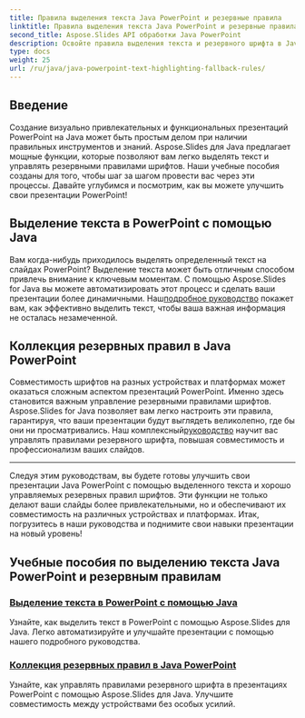 ```yaml
---
title: Правила выделения текста Java PowerPoint и резервные правила
linktitle: Правила выделения текста Java PowerPoint и резервные правила
second_title: Aspose.Slides API обработки Java PowerPoint
description: Освойте правила выделения текста и резервного шрифта в Java PowerPoint с помощью Aspose.Slides. Следуйте нашим руководствам, чтобы легко улучшить и автоматизировать свои презентации.
type: docs
weight: 25
url: /ru/java/java-powerpoint-text-highlighting-fallback-rules/
---
```


## Введение

Создание визуально привлекательных и функциональных презентаций PowerPoint на Java может быть простым делом при наличии правильных инструментов и знаний. Aspose.Slides для Java предлагает мощные функции, которые позволяют вам легко выделять текст и управлять резервными правилами шрифтов. Наши учебные пособия созданы для того, чтобы шаг за шагом провести вас через эти процессы. Давайте углубимся и посмотрим, как вы можете улучшить свои презентации PowerPoint!

## Выделение текста в PowerPoint с помощью Java
Вам когда-нибудь приходилось выделять определенный текст на слайдах PowerPoint? Выделение текста может быть отличным способом привлечь внимание к ключевым моментам. С помощью Aspose.Slides for Java вы можете автоматизировать этот процесс и сделать ваши презентации более динамичными. Наш[подробное руководство](./highlight-text-powerpoint-java/) покажет вам, как эффективно выделить текст, чтобы ваша важная информация не осталась незамеченной.

## Коллекция резервных правил в Java PowerPoint
 Совместимость шрифтов на разных устройствах и платформах может оказаться сложным аспектом презентаций PowerPoint. Именно здесь становится важным управление резервными правилами шрифтов. Aspose.Slides for Java позволяет вам легко настроить эти правила, гарантируя, что ваши презентации будут выглядеть великолепно, где бы они ни просматривались. Наш комплексный[руководство](./fallback-rules-collection-java-powerpoint/) научит вас управлять правилами резервного шрифта, повышая совместимость и профессионализм ваших слайдов.

---

Следуя этим руководствам, вы будете готовы улучшить свои презентации Java PowerPoint с помощью выделенного текста и хорошо управляемых резервных правил шрифтов. Эти функции не только делают ваши слайды более привлекательными, но и обеспечивают их совместимость на различных устройствах и платформах. Итак, погрузитесь в наши руководства и поднимите свои навыки презентации на новый уровень!
## Учебные пособия по выделению текста Java PowerPoint и резервным правилам
### [Выделение текста в PowerPoint с помощью Java](./highlight-text-powerpoint-java/)
Узнайте, как выделить текст в PowerPoint с помощью Aspose.Slides для Java. Легко автоматизируйте и улучшайте презентации с помощью нашего подробного руководства.
### [Коллекция резервных правил в Java PowerPoint](./fallback-rules-collection-java-powerpoint/)
Узнайте, как управлять правилами резервного шрифта в презентациях PowerPoint с помощью Aspose.Slides для Java. Улучшите совместимость между устройствами без особых усилий.